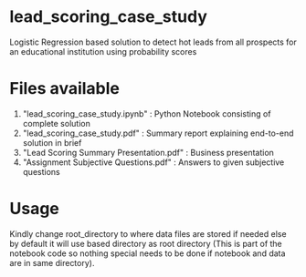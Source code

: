 # lead_scoring_case_study
Logistic Regression based solution to detect hot leads from all prospects for an educational institution using probability scores

# Files available
1. "lead_scoring_case_study.ipynb" : Python Notebook consisting of complete solution
2. "lead_scoring_case_study.pdf" : Summary report explaining end-to-end solution in brief
3. "Lead Scoring Summary Presentation.pdf" : Business presentation
4. "Assignment Subjective Questions.pdf" : Answers to given subjective questions

# Usage
Kindly change root_directory to where data files are stored if needed else by default it will use based directory as root directory (This is part of the notebook code so nothing special needs to be done if notebook and data are in same directory).
